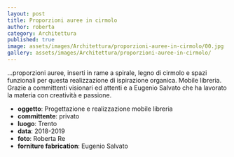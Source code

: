```yaml
---
layout: post
title: Proporzioni auree in cirmolo
author: roberta
category: Architettura
published: true
image: assets/images/Architettura/proporzioni-auree-in-cirmolo/00.jpg
gallery: assets/images/Architettura/proporzioni-auree-in-cirmolo/
---
```


...proporzioni auree, inserti in rame a spirale, legno di cirmolo e spazi funzionali per questa realizzazione di ispirazione organica. Mobile libreria. Grazie a committenti visionari ed attenti e a Eugenio Salvato che ha lavorato la materia con creatività e passione.

- **oggetto**: Progettazione e realizzazione mobile libreria
- **committente**: privato
- **luogo**: Trento
- **data**: 2018-2019
- **foto**: Roberta Re
- **forniture fabrication**: Eugenio Salvato
